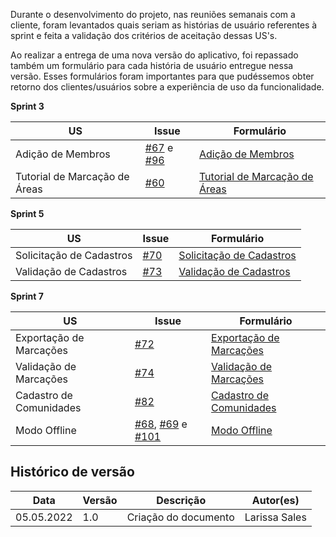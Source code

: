Durante o desenvolvimento do projeto, nas reuniões semanais com a cliente, foram levantados quais seriam as histórias de usuário referentes à sprint e feita a validação dos critérios de aceitação dessas US's.

Ao realizar a entrega de uma nova versão do aplicativo, foi repassado também um formulário para cada história de usuário entregue nessa versão. Esses formulários foram importantes para que pudéssemos obter retorno dos clientes/usuários sobre a experiência de uso da funcionalidade. 

**Sprint 3**

| US | Issue | Formulário |
| --- | --- | --- |
| Adição de Membros | [#67](https://github.com/fga-eps-mds/2021-2-Cartografia-social-Doc/issues/67) e [#96](https://github.com/fga-eps-mds/2021-2-Cartografia-social-Doc/issues/96) | [Adição de Membros](https://forms.gle/414vtm9Me7RXLyuH6) |
| Tutorial de Marcação de Áreas | [#60](https://github.com/fga-eps-mds/2021-2-Cartografia-social-Doc/issues/60) | [Tutorial de Marcação de Áreas ](https://forms.gle/d3je6YtvBy4wgx9E8) |


**Sprint 5**

| US | Issue | Formulário |
| --- | --- | --- |
| Solicitação de Cadastros | [#70](https://github.com/fga-eps-mds/2021-2-Cartografia-social-Doc/issues/70) | [Solicitação de Cadastros](https://forms.gle/sgMz7CTtoTU1rYoB7) |
| Validação de Cadastros | [#73](https://github.com/fga-eps-mds/2021-2-Cartografia-social-Doc/issues/73) | [Validação de Cadastros](https://forms.gle/exNhwLiYXWEPE2Dp7) |


**Sprint 7**

| US | Issue | Formulário |
| --- | --- | --- |
| Exportação de Marcações | [#72](https://github.com/fga-eps-mds/2021-2-Cartografia-social-Doc/issues/72) | [Exportação de Marcações](https://forms.gle/NxBbk1kdjWqrfmPB9) |
| Validação de Marcações | [#74](https://github.com/fga-eps-mds/2021-2-Cartografia-social-Doc/issues/74) | [Validação de Marcações](https://forms.gle/GSYkRPsHt6jibJGf8) |
| Cadastro de Comunidades | [#82](https://github.com/fga-eps-mds/2021-2-Cartografia-social-Doc/issues/82) | [Cadastro de Comunidades](https://forms.gle/nnBvEQDVd7oorxWn7) |
| Modo Offline | [#68](https://github.com/fga-eps-mds/2021-2-Cartografia-social-Doc/issues/68), [#69](https://github.com/fga-eps-mds/2021-2-Cartografia-social-Doc/issues/69) e [#101](https://github.com/fga-eps-mds/2021-2-Cartografia-social-Doc/issues/101) | [Modo Offline](https://forms.gle/VqDWhV1umhSydmKD7) |



## Histórico de versão

|Data | Versão | Descrição | Autor(es)
| -- | -- | -- | -- |
| 05.05.2022 | 1.0 | Criação do documento | Larissa Sales |